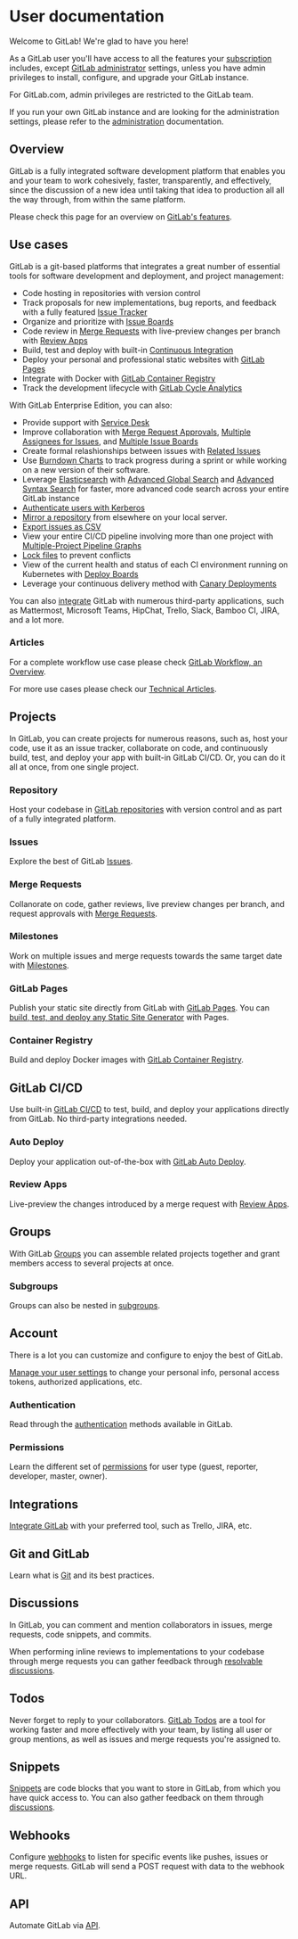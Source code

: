 # User documentation

Welcome to GitLab! We're glad to have you here!

As a GitLab user you'll have access to all the features
your [subscription](https://about.gitlab.com/products/)
includes, except [GitLab administrator](../README.md#administrator-documentation)
settings, unless you have admin privileges to install, configure,
and upgrade your GitLab instance.

For GitLab.com, admin privileges are restricted to the GitLab team.

If you run your own GitLab instance and are looking for the administration settings,
please refer to the [administration](../README.md#administrator-documentation)
documentation.

## Overview

GitLab is a fully integrated software development platform that enables you
and your team to work cohesively, faster, transparently, and effectively,
since the discussion of a new idea until taking that idea to production all
all the way through, from within the same platform.

Please check this page for an overview on [GitLab's features](https://about.gitlab.com/features/).

## Use cases

GitLab is a git-based platforms that integrates a great number of essential tools for software development and deployment, and project management:

- Code hosting in repositories with version control
- Track proposals for new implementations, bug reports, and feedback with a
fully featured [Issue Tracker](project/issues/index.md#issue-tracker)
- Organize and prioritize with [Issue Boards](project/issues/index.md#issue-boards)
- Code review in [Merge Requests](project/merge_requests/index.md) with live-preview changes per
branch with [Review Apps](../ci/review_apps/index.md)
- Build, test and deploy with built-in [Continuous Integration](../ci/README.md)
- Deploy your personal and professional static websites with [GitLab Pages](project/pages/index.md)
- Integrate with Docker with [GitLab Container Registry](project/container_registry.md)
- Track the development lifecycle with [GitLab Cycle Analytics](project/cycle_analytics.md)

With GitLab Enterprise Edition, you can also:

- Provide support with [Service Desk](https://docs.gitlab.com/ee/user/project/service_desk.html)
- Improve collaboration with
[Merge Request Approvals](https://docs.gitlab.com/ee/user/project/merge_requests/index.html#merge-request-approvals),
[Multiple Assignees for Issues](https://docs.gitlab.com/ee/user/project/issues/multiple_assignees_for_issues.html),
and [Multiple Issue Boards](https://docs.gitlab.com/ee/user/project/issue_board.html#multiple-issue-boards)
- Create formal relashionships between issues with [Related Issues](https://docs.gitlab.com/ee/user/project/issues/related_issues.html)
- Use [Burndown Charts](https://docs.gitlab.com/ee/user/project/milestones/burndown_charts.html) to track progress during a sprint or while working on a new version of their software.
- Leverage [Elasticsearch](https://docs.gitlab.com/ee/integration/elasticsearch.html) with [Advanced Global Search](https://docs.gitlab.com/ee/user/search/advanced_global_search.html) and [Advanced Syntax Search](https://docs.gitlab.com/ee/user/search/advanced_search_syntax.html) for faster, more advanced code search across your entire GitLab instance
- [Authenticate users with Kerberos](https://docs.gitlab.com/ee/integration/kerberos.html)
- [Mirror a repository](https://docs.gitlab.com/ee/workflow/repository_mirroring.html) from elsewhere on your local server.
- [Export issues as CSV](https://docs.gitlab.com/ee/user/project/issues/csv_export.html)
- View your entire CI/CD pipeline involving more than one project with [Multiple-Project Pipeline Graphs](https://docs.gitlab.com/ee/ci/multi_project_pipeline_graphs.html)
- [Lock files](https://docs.gitlab.com/ee/user/project/file_lock.html) to prevent conflicts
- View of the current health and status of each CI environment running on Kubernetes with [Deploy Boards](https://docs.gitlab.com/ee/user/project/deploy_boards.html)
- Leverage your continuous delivery method with [Canary Deployments](https://docs.gitlab.com/ee/user/project/canary_deployments.html)

You can also [integrate](project/integrations/project_services.md) GitLab with numerous third-party applications, such as Mattermost, Microsoft Teams, HipChat, Trello, Slack, Bamboo CI, JIRA, and a lot more.

### Articles

For a complete workflow use case please check [GitLab Workflow, an Overview](https://about.gitlab.com/2016/10/25/gitlab-workflow-an-overview/#gitlab-workflow-use-case-scenario).

For more use cases please check our [Technical Articles](../articles/index.md).

## Projects

In GitLab, you can create projects for numerous reasons, such as, host
your code, use it as an issue tracker, collaborate on code, and continuously
build, test, and deploy your app with built-in GitLab CI/CD. Or, you can do
it all at once, from one single project.

### Repository

Host your codebase in [GitLab repositories](project/repository/index.md) with version control
and as part of a fully integrated platform.

### Issues

Explore the best of GitLab [Issues](project/issues/index.md).

### Merge Requests

Collanorate on code, gather reviews, live preview changes per branch, and
request approvals with [Merge Requests](project/merge_requests/index.md).

### Milestones

Work on multiple issues and merge requests towards the same target date
with [Milestones](project/milestones/index.md).

### GitLab Pages

Publish your static site directly from GitLab with [GitLab Pages](project/pages/index.md). You
can [build, test, and deploy any Static Site Generator](https://about.gitlab.com/2016/06/17/ssg-overview-gitlab-pages-part-3-examples-ci/) with Pages.

### Container Registry

Build and deploy Docker images with [GitLab Container Registry](project/container_registry.md).

## GitLab CI/CD

Use built-in [GitLab CI/CD](../ci/README.md) to test, build, and deploy your applications
directly from GitLab. No third-party integrations needed.

### Auto Deploy

Deploy your application out-of-the-box with [GitLab Auto Deploy](../ci/autodeploy/index.md).

### Review Apps

Live-preview the changes introduced by a merge request with [Review Apps](../ci/review_apps/index.md).

## Groups

With GitLab [Groups](group/index.md) you can assemble related projects together
and grant members access to several projects at once.

### Subgroups

Groups can also be nested in [subgroups](group/subgroups/index.md).

## Account

There is a lot you can customize and configure
to enjoy the best of GitLab.

[Manage your user settings](profile/index.md) to change your personal info,
personal access tokens, authorized applications, etc.

### Authentication

Read through the [authentication](../topics/authentication/index.md) methods available in GitLab.

### Permissions

Learn the different set of [permissions](permissions.md) for user type (guest, reporter, developer, master, owner).

## Integrations

[Integrate GitLab](../integration/README.md) with your preferred tool,
such as Trello, JIRA, etc.

## Git and GitLab

Learn what is [Git](../topics/git/index.md) and its best practices.

## Discussions

In GitLab, you can comment and mention collaborators in issues,
merge requests, code snippets, and commits.

When performing inline reviews to implementations
to your codebase through merge requests you can
gather feedback through [resolvable discussions](discussions/index.md#resolvable-discussions).

## Todos

Never forget to reply to your collaborators. [GitLab Todos](../workflow/todos.md)
are a tool for working faster and more effectively with your team,
by listing all user or group mentions, as well as issues and merge
requests you're assigned to.

## Snippets

[Snippets](snippets.md) are code blocks that you want to store in GitLab, from which
you have quick access to. You can also gather feedback on them through
[discussions](#discussions).

## Webhooks

Configure [webhooks](project/integrations/webhooks.html) to listen for
specific events like pushes, issues or merge requests. GitLab will send a
POST request with data to the webhook URL.

## API

Automate GitLab via [API](../api/README.html).

